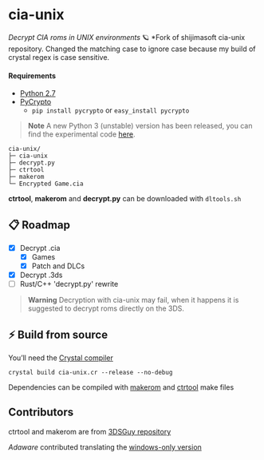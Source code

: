 # cia-unix

*Decrypt CIA roms in UNIX environments* 🪐
*Fork of shijimasoft cia-unix repository. Changed the matching case to ignore case because my build of crystal regex is case sensitive.

#### Requirements
* [Python 2.7](https://www.python.org/downloads/release/python-2718/)
* [PyCrypto](https://pypi.org/project/pycrypto/) 
  * `pip install pycrypto` or `easy_install pycrypto`

> **Note**
> A new Python 3 (unstable) version has been released, you can find the experimental code [here](https://github.com/shijimasoft/cia-unix/tree/experimental).

```
cia-unix/
├─ cia-unix
├─ decrypt.py
├─ ctrtool
├─ makerom
└─ Encrypted Game.cia
```
**ctrtool**, **makerom** and **decrypt.py** can be downloaded with `dltools.sh`

## 📋 Roadmap
- [x] Decrypt .cia
  - [x] Games
  - [x] Patch and DLCs
- [x] Decrypt .3ds
- [ ] Rust/C++ 'decrypt.py' rewrite

> **Warning**
> Decryption with cia-unix may fail, when it happens it is suggested to decrypt roms directly on the 3DS.

## ⚡️ Build from source
You’ll need the [Crystal compiler](https://crystal-lang.org/install/)

```
crystal build cia-unix.cr --release --no-debug
```

Dependencies can be compiled with [makerom](https://github.com/3DSGuy/Project_CTR/tree/master/makerom) and [ctrtool](https://github.com/3DSGuy/Project_CTR/tree/master/ctrtool) make files

## Contributors
ctrtool and makerom are from [3DSGuy repository](https://github.com/3DSGuy/Project_CTR)

*Adaware* contributed translating the [windows-only version](https://github.com/matiffeder/3DS-stuff/blob/master/Batch%20CIA%203DS%20Decryptor.bat)
